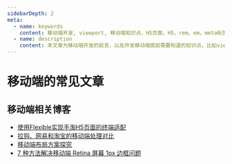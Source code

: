```yaml
---
sidebarDepth: 2
meta:
  - name: keywords
    content: 移动端开发, viewport, 移动端知识点，H5页面，H5，rem、em，meta标签，css媒体查询，@media
  - name: description
    content: 本文章为移动端开发的前言，以及开发移动端提前需要知道的知识点，比如viewport css单位如：px、rem、em、vh、vw，以及css媒体查询@media和移动端常用的meta标签。
---
```


# 移动端的常见文章




## 移动端相关博客

- [使用Flexible实现手淘H5页面的终端适配 ](https://github.com/amfe/article/issues/17)
- [拉钩、网易和淘宝的移动端处理对比](http://www.cnblogs.com/lyzg/p/4877277.html)
- [移动端布局方案探究](https://juejin.im/post/5a8c12935188257a6049a0a4#heading-12)
- [7 种方法解决移动端 Retina 屏幕 1px 边框问题](https://juejin.im/entry/584e427361ff4b006cd22c7c)


